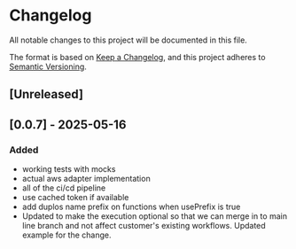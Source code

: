 # Changelog

All notable changes to this project will be documented in this file.

The format is based on [Keep a Changelog](https://keepachangelog.com/en/1.1.0/),
and this project adheres to [Semantic Versioning](https://semver.org/spec/v2.0.0.html).

## [Unreleased]

## [0.0.7] - 2025-05-16

### Added 

 - working tests with mocks
 - actual aws adapter implementation
 - all of the ci/cd pipeline
 - use cached token if available
 - add duplos name prefix on functions when usePrefix is true
 - Updated to make the execution optional so that we can merge in to main line branch and not affect customer's existing workflows. Updated example for the change.

